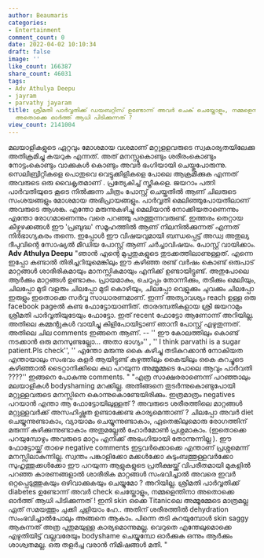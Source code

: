 ```yaml
---
author: Beaumaris
categories:
- Entertainment
comment_count: 0
date: 2022-04-02 10:10:34
draft: false
image: ''
like_count: 166387
share_count: 46031
tags:
- Adv Athulya Deepu
- jayram
- parvathy jayaram
title: ശ്രീമതി പാര്‍വ്വതിക്ക് ഡയബറ്റിസ് ഉണ്ടോന്ന് അവര്‍ ചെക് ചെയ്തോളും, നമ്മളെന്തിനാ
  അതൊക്കെ ഓര്‍ത്ത് ആധി പിടിക്കുന്നത് ?
view_count: 2141004
---
```


മലയാളികളുടെ ഏറ്റവും മോശമായ വശമാണ് മറ്റുളളവരുടെ സ്വകാര്യതയിലേക്കു അതിക്രമിച്ചു കയറുക എന്നത്. അത് മനസ്സുകൊണ്ടും ശരീരംകൊണ്ടും നോട്ടംകൊണ്ടും വാക്കുകൾ കൊണ്ടും അവർ ഭംഗിയായി ചെയ്തുപോരുന്നു. സെലിബ്രിറ്റികളെ പൊതുവെ വെട്ടുക്കിളികളെ പോലെ ആക്രമിക്കുക എന്നത് അവരുടെ ഒരു വൈകൃതമാണ് . പ്രത്യേകിച്ച് സ്ത്രീകളെ. ജയറാം പത്നി പാർവതിയുടെ കൂടെ നിൽക്കുന്ന ചിത്രം പോസ്റ്റ് ചെയ്തതിൽ ആണ് ചിലരുടെ സംശയങ്ങളും മോശമായ അഭിപ്രായങ്ങളും. പാർവ്വതി മെലിഞ്ഞുപോയതിലാണ് അവരുടെ ആശങ്ക. എന്തോ മരുന്നുകഴിച്ചു മെലിയാൻ നോക്കിയതാണെന്നും എന്തോ രോഗമാണെന്നും വരെ പറഞ്ഞു പരത്തുന്നവരുണ്ട്. ഇത്തരം തെറ്റായ കീഴ്വഴക്കങ്ങൾ ഈ 'പ്രബുദ്ധ' സമൂഹത്തിൽ ആണ് നിലനിൽക്കുന്നത് എന്നത് നിർഭാഗ്യകരം തന്നെ. ഇപ്പോൾ ഈ വിഷയവുമായി ബന്ധപ്പെട്ട് അഡ്വ അതുല്യ ദീപുവിന്റെ സോഷ്യൽ മീഡിയ പോസ്റ്റ് ആണ് ചർച്ചാവിഷയം. പോസ്റ്റ് വായിക്കാം. **Adv Athulya Deepu** "ഞാന്‍ എന്റെ മുപ്പതുകളുടെ തുടക്കത്തിലാണുള്ളത്. എന്നെ ഇപ്പോ കണ്ടാല്‍ തിരിച്ചറിയുമെങ്കിലും ഈ കഴിഞ്ഞ രണ്ട് വര്‍ഷം കൊണ്ട് ഒരുപാട് മാറ്റങ്ങള്‍ ശാരീരികമായും മാനസ്സികമായും എനിക്ക് ഉണ്ടായിട്ടുണ്ട്. അതുപോലെ ആര്‍ക്കും മാറ്റങ്ങള്‍ ഉണ്ടാകും. പ്രായമാകും, ചെറുപ്പം തോന്നിക്കും, തടിക്കും മെലിയും, ചിലപ്പോ മുടി വളരും ചിലപ്പോ മുടി കൊഴിയും, ചിലപ്പോ വെളുക്കും ചുവക്കും ചിലപ്പോ ഇരുളും ഇതൊക്കെ സര്‍വ്വ സാധാരണമാണ്. ഇന്ന് അത്യാവശ്യം reach ഉള്ള ഒരു facebook pageല്‍ കണ്ട ഫോട്ടോയാണിത്. താരദമ്പതികളായ ശ്രീ ജയറാമും ശ്രീമതി പാര്‍വ്വതിയുടേയും ഫോട്ടോ. ഇത് recent ഫോട്ടോ ആണോന്ന് അറിയില്ല. അതിലെ കമ്മന്റുകള്‍ വായിച്ചു കിളിപോയിട്ടാണ് ഞാനീ പോസ്റ്റ് എഴുതുന്നത്. അതിലെ ചില comments ഇങ്ങനെ ആണ്. -- '' ഈ കോലത്തിലും കൊണ്ട് നടക്കാൻ ഒരു മനസുണ്ടല്ലോ... അതാ ഭാഗ്യം'' , '' I think parvathi is a sugar patient.Pls check'', '' എന്തോ മരുന്നു ഒകെ കഴിച്ചു തടികുറക്കാൻ നോകിയത എന്തായാലും സംഭവം കളർ ആയിട്ടുണ്ട് കഴുത്തിലും കൈയിലും ഒകെ കുറച്ചൂടെ കഴിഞ്ഞാൽ ടൈറ്റാനിക്കിലെ കഥ പറയുന്ന അമ്മൂമ്മടെ പോലെ ആവും പാർവതി ????'' ഇങ്ങനെ പോകുന്നു comments. " "എത്ര സാക്ഷരരാണെന്ന് പറഞ്ഞാലും മലയാളികള്‍ bodyshaming മറക്കില്ല. അതിങ്ങനെ തുടര്‍ന്നുകൊണ്ടുപോയി മറ്റുള്ളവരുടെ മനസ്സിനെ കൊന്നുകൊണ്ടേയിരിക്കും. ഇത്രമാത്രം negatives പറയാന്‍ എന്താ ആ ഫോട്ടോയിലുള്ളത് ? അവരുടെ ശരീരത്തിലെ മാറ്റങ്ങള്‍ മറ്റുള്ളവര്‍ക്ക് അസഹിഷ്ണുത ഉണ്ടാക്കേണ്ട കാര്യമെന്താണ് ? ചിലപ്പോ അവര്‍ diet ചെയ്യുന്നുണ്ടാകാം, വ്യായാമം ചെയ്യുന്നുണ്ടാകാം, ഏതെങ്കിലുമൊരു രോഗത്തിന് മരുന്ന് കഴിക്കുന്നുണ്ടാകാം അതുമല്ലേല്‍ ഹോര്‍മോണ്‍ പ്രശ്നമാകാം. (ഇതൊക്കെ പറയുമ്പോഴും അവരുടെ മാറ്റം എനിക്ക് അഭംഗിയായി തോന്നുന്നില്ല ). ഈ ഫോട്ടോയ്ക്ക് താഴെ negative comments ഇട്ടവര്‍ക്കൊക്കെ എന്താണ് പ്രശ്നമെന്ന് മനസ്സിലാകുന്നില്ല. സ്വന്തം പങ്കാളിക്കോ മക്കള്‍ക്കോ കുടുംബത്തുള്ളവര്‍ക്കോ സുഹൃത്തുക്കള്‍ക്കോ ഈ പറയുന്ന ആളുകളുടെ പ്രതീക്ഷയ്ക്ക് വിപരീതമായി മുകളില്‍ പറഞ്ഞ കാരണങ്ങളാല്‍ ശാരീരിക മാറ്റങ്ങള്‍ സംഭവിച്ചാല്‍ അവരെ ഇവര്‍ ഒറ്റപ്പെടുത്തുകയും ഒഴിവാക്കുകയും ചെയ്യുമോ ? അറിയില്ല. ശ്രീമതി പാര്‍വ്വതിക്ക് diabetes ഉണ്ടോന്ന് അവര്‍ check ചെയ്തോളും, നമ്മളെന്തിനാ അതൊക്കെ ഓര്‍ത്ത് ആധി പിടിക്കുന്നത് ! ഇനി skin ഒക്കെ Titanicലെ അമ്മൂമ്മേടെ മാത്രമല്ല ഏത് സമയത്തും ചുക്കി ചുളിയാം ഹേ.. അതിന് ശരീരത്തില്‍ dehydration സംംഭവിച്ചാല്‍പോലും അങ്ങനെ ആകാം. പിന്നെ തടി കുറയുമ്പോള്‍ skin saggy ആകുന്നത് അത്ര പുതുമയുള്ള കാര്യമൊന്നുമല്ല. വെറുതെ എന്തേലുമൊക്കെ എഴുതിയിട്ട് വല്ലവരേയും bodyshame ചെയ്യുമ്പോ ഓര്‍ക്കുക ഒന്നും ആര്‍ക്കും ശാശ്വതമല്ല. ഒരു തളര്‍ച്ച വരാന്‍ നിമിഷങ്ങള്‍ മതി. "